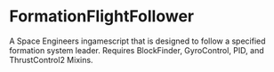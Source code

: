 # FormationFlightFollower
A Space Engineers ingamescript that is designed to follow a specified formation system leader.
Requires BlockFinder, GyroControl, PID, and ThrustControl2 Mixins.
